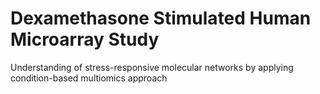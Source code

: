 # Dexamethasone Stimulated Human Microarray Study
Understanding of stress-responsive molecular networks by applying condition-based multiomics approach
